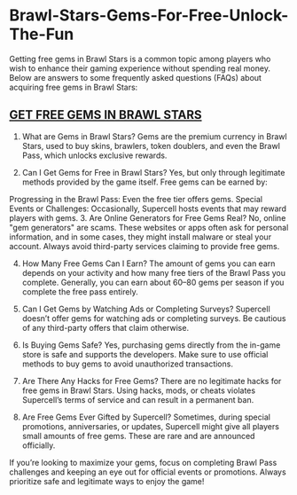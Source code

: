 # Brawl-Stars-Gems-For-Free-Unlock-The-Fun
Getting free gems in Brawl Stars is a common topic among players who wish to enhance their gaming experience without spending real money. Below are answers to some frequently asked questions (FAQs) about acquiring free gems in Brawl Stars:

<h2><a href="https://sites.google.com/view/how-to-get-free-gems-in-brawl-/">GET FREE GEMS IN BRAWL STARS</a></h2>

1. What are Gems in Brawl Stars?
Gems are the premium currency in Brawl Stars, used to buy skins, brawlers, token doublers, and even the Brawl Pass, which unlocks exclusive rewards.

2. Can I Get Gems for Free in Brawl Stars?
Yes, but only through legitimate methods provided by the game itself. Free gems can be earned by:

Progressing in the Brawl Pass: Even the free tier offers gems.
Special Events or Challenges: Occasionally, Supercell hosts events that may reward players with gems.
3. Are Online Generators for Free Gems Real?
No, online "gem generators" are scams. These websites or apps often ask for personal information, and in some cases, they might install malware or steal your account. Always avoid third-party services claiming to provide free gems.

4. How Many Free Gems Can I Earn?
The amount of gems you can earn depends on your activity and how many free tiers of the Brawl Pass you complete. Generally, you can earn about 60–80 gems per season if you complete the free pass entirely.

5. Can I Get Gems by Watching Ads or Completing Surveys?
Supercell doesn’t offer gems for watching ads or completing surveys. Be cautious of any third-party offers that claim otherwise.

6. Is Buying Gems Safe?
Yes, purchasing gems directly from the in-game store is safe and supports the developers. Make sure to use official methods to buy gems to avoid unauthorized transactions.

7. Are There Any Hacks for Free Gems?
There are no legitimate hacks for free gems in Brawl Stars. Using hacks, mods, or cheats violates Supercell’s terms of service and can result in a permanent ban.

8. Are Free Gems Ever Gifted by Supercell?
Sometimes, during special promotions, anniversaries, or updates, Supercell might give all players small amounts of free gems. These are rare and are announced officially.

If you’re looking to maximize your gems, focus on completing Brawl Pass challenges and keeping an eye out for official events or promotions. Always prioritize safe and legitimate ways to enjoy the game!
